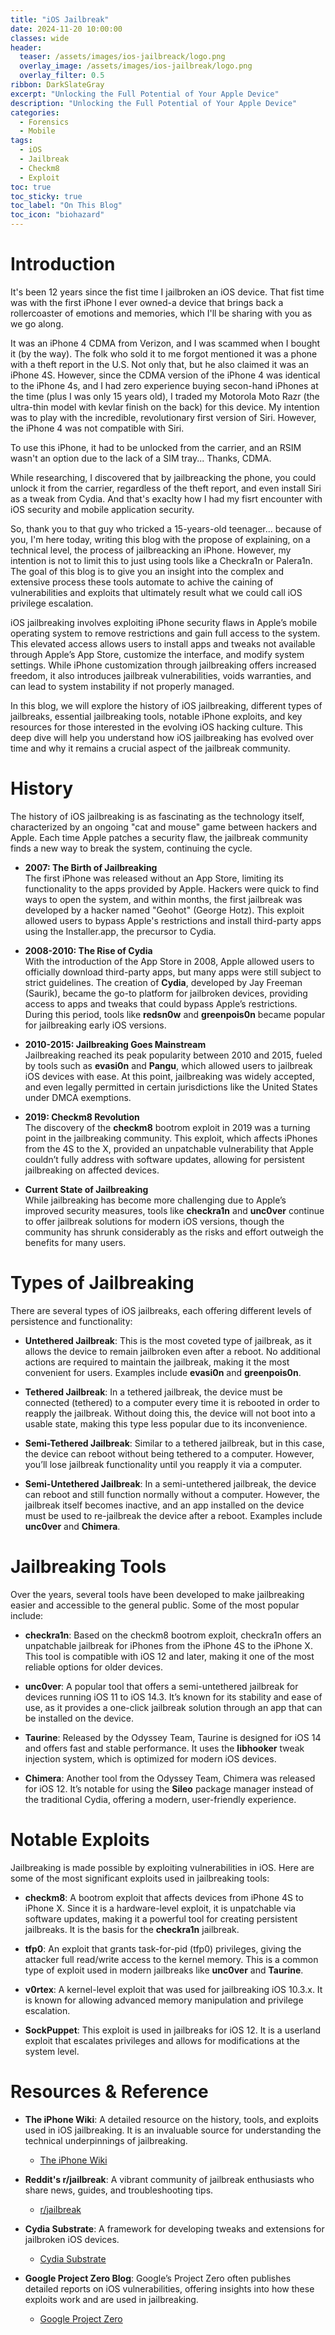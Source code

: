 ```yaml
---
title: "iOS Jailbreak"
date: 2024-11-20 10:00:00
classes: wide
header:
  teaser: /assets/images/ios-jailbreack/logo.png
  overlay_image: /assets/images/ios-jailbreak/logo.png
  overlay_filter: 0.5
ribbon: DarkSlateGray
excerpt: "Unlocking the Full Potential of Your Apple Device"
description: "Unlocking the Full Potential of Your Apple Device"
categories:
  - Forensics
  - Mobile
tags:
  - iOS
  - Jailbreak
  - Checkm8
  - Exploit
toc: true
toc_sticky: true
toc_label: "On This Blog"
toc_icon: "biohazard"
---
```

# Introduction

It's been 12 years since the fist time I jailbroken an iOS device. That fist time was with the first iPhone I ever owned-a device that brings back a rollercoaster of emotions and memories, which I'll be sharing with you as we go along.

It was an iPhone 4 CDMA from Verizon, and I was scammed when I bought it (by the way). The folk who sold it to me forgot mentioned it was a phone with a theft report in the U.S. Not only that, but he also claimed it was an iPhone 4S. However, since the CDMA version of the iPhone 4 was identical to the iPhone 4s, and I had zero experience buying secon-hand iPhones at the time (plus I was only 15 years old), I traded my Motorola Moto Razr (the ultra-thin model with kevlar finish on the back) for this device. My intention was to play with the incredible, revolutionary first version of Siri. However, the iPhone 4 was not compatible with Siri.

To use this iPhone, it had to be unlocked from the carrier, and an RSIM wasn't an option due to the lack of a SIM tray... Thanks, CDMA.

While researching, I discovered that by jailbreacking the phone, you could unlock it from the carrier, regardless of the theft report, and even install Siri as a tweak from Cydia. And that's exaclty how I had my fisrt encounter with iOS security and mobile application security.

So, thank you to that guy who tricked a 15-years-old teenager... because of you, I'm here today, writing this blog with the propose of explaining, on a technical level, the process of jailbreacking an iPhone. However, my intention is not to limit this to just using tools like a Checkra1n or Palera1n. The goal of this blog is to give you an insight into the complex and extensive process these tools automate to achive the caining of vulnerabilities and exploits that ultimately result what we could call iOS privilege escalation.


iOS jailbreaking involves exploiting iPhone security flaws in Apple’s mobile operating system to remove restrictions and gain full access to the system. This elevated access allows users to install apps and tweaks not available through Apple’s App Store, customize the interface, and modify system settings. While iPhone customization through jailbreaking offers increased freedom, it also introduces jailbreak vulnerabilities, voids warranties, and can lead to system instability if not properly managed.

In this blog, we will explore the history of iOS jailbreaking, different types of jailbreaks, essential jailbreaking tools, notable iPhone exploits, and key resources for those interested in the evolving iOS hacking culture. This deep dive will help you understand how iOS jailbreaking has evolved over time and why it remains a crucial aspect of the jailbreak community.

# History 

The history of iOS jailbreaking is as fascinating as the technology itself, characterized by an ongoing "cat and mouse" game between hackers and Apple. Each time Apple patches a security flaw, the jailbreak community finds a new way to break the system, continuing the cycle.

- **2007: The Birth of Jailbreaking**  
   The first iPhone was released without an App Store, limiting its functionality to the apps provided by Apple. Hackers were quick to find ways to open the system, and within months, the first jailbreak was developed by a hacker named "Geohot" (George Hotz). This exploit allowed users to bypass Apple's restrictions and install third-party apps using the Installer.app, the precursor to Cydia.
  
- **2008-2010: The Rise of Cydia**  
   With the introduction of the App Store in 2008, Apple allowed users to officially download third-party apps, but many apps were still subject to strict guidelines. The creation of **Cydia**, developed by Jay Freeman (Saurik), became the go-to platform for jailbroken devices, providing access to apps and tweaks that could bypass Apple’s restrictions. During this period, tools like **redsn0w** and **greenpois0n** became popular for jailbreaking early iOS versions.

- **2010-2015: Jailbreaking Goes Mainstream**  
   Jailbreaking reached its peak popularity between 2010 and 2015, fueled by tools such as **evasi0n** and **Pangu**, which allowed users to jailbreak iOS devices with ease. At this point, jailbreaking was widely accepted, and even legally permitted in certain jurisdictions like the United States under DMCA exemptions.

- **2019: Checkm8 Revolution**  
   The discovery of the **checkm8** bootrom exploit in 2019 was a turning point in the jailbreaking community. This exploit, which affects iPhones from the 4S to the X, provided an unpatchable vulnerability that Apple couldn’t fully address with software updates, allowing for persistent jailbreaking on affected devices.
   
- **Current State of Jailbreaking**  
   While jailbreaking has become more challenging due to Apple’s improved security measures, tools like **checkra1n** and **unc0ver** continue to offer jailbreak solutions for modern iOS versions, though the community has shrunk considerably as the risks and effort outweigh the benefits for many users.


# Types of Jailbreaking

There are several types of iOS jailbreaks, each offering different levels of persistence and functionality:

- **Untethered Jailbreak**: This is the most coveted type of jailbreak, as it allows the device to remain jailbroken even after a reboot. No additional actions are required to maintain the jailbreak, making it the most convenient for users. Examples include **evasi0n** and **greenpois0n**.

- **Tethered Jailbreak**: In a tethered jailbreak, the device must be connected (tethered) to a computer every time it is rebooted in order to reapply the jailbreak. Without doing this, the device will not boot into a usable state, making this type less popular due to its inconvenience.

- **Semi-Tethered Jailbreak**: Similar to a tethered jailbreak, but in this case, the device can reboot without being tethered to a computer. However, you’ll lose jailbreak functionality until you reapply it via a computer.

- **Semi-Untethered Jailbreak**: In a semi-untethered jailbreak, the device can reboot and still function normally without a computer. However, the jailbreak itself becomes inactive, and an app installed on the device must be used to re-jailbreak the device after a reboot. Examples include **unc0ver** and **Chimera**.

# Jailbreaking Tools

Over the years, several tools have been developed to make jailbreaking easier and accessible to the general public. Some of the most popular include:

- **checkra1n**: Based on the checkm8 bootrom exploit, checkra1n offers an unpatchable jailbreak for iPhones from the iPhone 4S to the iPhone X. This tool is compatible with iOS 12 and later, making it one of the most reliable options for older devices.
  
- **unc0ver**: A popular tool that offers a semi-untethered jailbreak for devices running iOS 11 to iOS 14.3. It’s known for its stability and ease of use, as it provides a one-click jailbreak solution through an app that can be installed on the device.

- **Taurine**: Released by the Odyssey Team, Taurine is designed for iOS 14 and offers fast and stable performance. It uses the **libhooker** tweak injection system, which is optimized for modern iOS devices.

- **Chimera**: Another tool from the Odyssey Team, Chimera was released for iOS 12. It’s notable for using the **Sileo** package manager instead of the traditional Cydia, offering a modern, user-friendly experience.

# Notable Exploits

Jailbreaking is made possible by exploiting vulnerabilities in iOS. Here are some of the most significant exploits used in jailbreaking tools:

- **checkm8**: A bootrom exploit that affects devices from iPhone 4S to iPhone X. Since it is a hardware-level exploit, it is unpatchable via software updates, making it a powerful tool for creating persistent jailbreaks. It is the basis for the **checkra1n** jailbreak.

- **tfp0**: An exploit that grants task-for-pid (tfp0) privileges, giving the attacker full read/write access to the kernel memory. This is a common type of exploit used in modern jailbreaks like **unc0ver** and **Taurine**.

- **v0rtex**: A kernel-level exploit that was used for jailbreaking iOS 10.3.x. It is known for allowing advanced memory manipulation and privilege escalation.

- **SockPuppet**: This exploit is used in jailbreaks for iOS 12. It is a userland exploit that escalates privileges and allows for modifications at the system level.

# Resources & Reference

- **The iPhone Wiki**: A detailed resource on the history, tools, and exploits used in iOS jailbreaking. It is an invaluable source for understanding the technical underpinnings of jailbreaking.
   - [The iPhone Wiki](https://www.theiphonewiki.com/wiki/Main_Page)

- **Reddit's r/jailbreak**: A vibrant community of jailbreak enthusiasts who share news, guides, and troubleshooting tips.
   - [r/jailbreak](https://www.reddit.com/r/jailbreak/)

- **Cydia Substrate**: A framework for developing tweaks and extensions for jailbroken iOS devices.
   - [Cydia Substrate](http://www.cydiasubstrate.com/)

- **Google Project Zero Blog**: Google’s Project Zero often publishes detailed reports on iOS vulnerabilities, offering insights into how these exploits work and are used in jailbreaking.
   - [Google Project Zero](https://googleprojectzero.blogspot.com/)